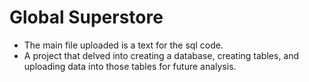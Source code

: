 # Global Superstore
- The main file uploaded is a text for the sql code.
- A project that delved into creating a database, creating tables, and uploading data into those tables for future analysis.
